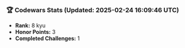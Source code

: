 ### 🏆 Codewars Stats (Updated: 2025-02-24 16:09:46 UTC)

- **Rank:** 8 kyu
- **Honor Points:** 3
- **Completed Challenges:** 1
